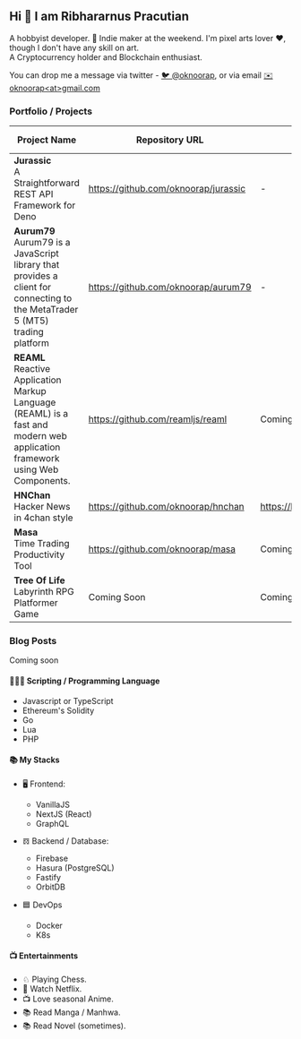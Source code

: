 ## Hi 👋 I am Ribhararnus Pracutian

A hobbyist developer. 🦄 Indie maker at the weekend. I'm pixel arts lover ❤️, though I don't have any skill on art.  
A Cryptocurrency holder and Blockchain enthusiast.

You can drop me a message via twitter - [🐦 @oknoorap](https://twitter.com/oknoorap), or via email [✉️ oknoorap&lt;at&gt;gmail.com](mailto:oknoorap@gmail.com)

### Portfolio / Projects

| Project Name | Repository URL | Website | Tech / Stack |
|--|--|--|--|
| **Jurassic**<br/>A Straightforward REST API Framework for Deno | https://github.com/oknoorap/jurassic | - | Deno |
| **Aurum79**<br/>Aurum79 is a JavaScript library that provides a client for connecting to the MetaTrader 5 (MT5) trading platform | https://github.com/oknoorap/aurum79 | - | MQL5, NodeJS, Typescript |
| **REAML**<br />Reactive Application Markup Language (REAML) is a fast and modern web application framework using Web Components. | https://github.com/reamljs/reaml | Coming soon | Web Components |
| **HNChan**<br/>Hacker News in 4chan style | https://github.com/oknoorap/hnchan | https://hnchan.netlify.app | NextJS |
| **Masa**<br />Time Trading Productivity Tool | https://github.com/oknoorap/masa | Coming Soon | NextJS |
| **Tree Of Life**<br />Labyrinth RPG Platformer Game | Coming Soon | Coming Soon | Typescript |

### Blog Posts
Coming soon

#### 👨🏽‍💻 Scripting / Programming Language
- Javascript or TypeScript
- Ethereum's Solidity
- Go
- Lua
- PHP

#### 📚 My Stacks
- 🖥 Frontend:
  - VanillaJS
  - NextJS (React)
  - GraphQL

- 𝌖 Backend / Database:
  - Firebase
  - Hasura (PostgreSQL)
  - Fastify
  - OrbitDB

- 🟦 DevOps
  - Docker
  - K8s

#### 📺 Entertainments
- ♘ Playing Chess.
- 📱 Watch Netflix.
- 📺 Love seasonal Anime.
- 📚 Read Manga / Manhwa.
- 📚 Read Novel (sometimes).
